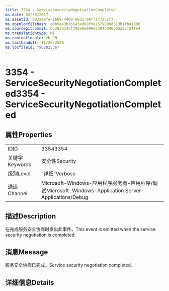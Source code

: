 ```yaml
---
title: 3354 - ServiceSecurityNegotiationCompleted
ms.date: 03/30/2017
ms.assetid: 093aeefe-1609-4409-b6d2-00f71772bcf7
ms.openlocfilehash: a0b5e43b765434d88f9a2579800d313b1fba1096
ms.sourcegitcommit: bc293b14af795e0e999e3304dd40c0222cf2ffe4
ms.translationtype: MT
ms.contentlocale: zh-CN
ms.lasthandoff: 11/26/2020
ms.locfileid: "96282556"
---
```

# <a name="3354---servicesecuritynegotiationcompleted"></a><span data-ttu-id="56c56-102">3354 - ServiceSecurityNegotiationCompleted</span><span class="sxs-lookup"><span data-stu-id="56c56-102">3354 - ServiceSecurityNegotiationCompleted</span></span>

## <a name="properties"></a><span data-ttu-id="56c56-103">属性</span><span class="sxs-lookup"><span data-stu-id="56c56-103">Properties</span></span>  
  
|||  
|-|-|  
|<span data-ttu-id="56c56-104">ID</span><span class="sxs-lookup"><span data-stu-id="56c56-104">ID</span></span>|<span data-ttu-id="56c56-105">3354</span><span class="sxs-lookup"><span data-stu-id="56c56-105">3354</span></span>|  
|<span data-ttu-id="56c56-106">关键字</span><span class="sxs-lookup"><span data-stu-id="56c56-106">Keywords</span></span>|<span data-ttu-id="56c56-107">安全性</span><span class="sxs-lookup"><span data-stu-id="56c56-107">Security</span></span>|  
|<span data-ttu-id="56c56-108">级别</span><span class="sxs-lookup"><span data-stu-id="56c56-108">Level</span></span>|<span data-ttu-id="56c56-109">“详细”</span><span class="sxs-lookup"><span data-stu-id="56c56-109">Verbose</span></span>|  
|<span data-ttu-id="56c56-110">通道</span><span class="sxs-lookup"><span data-stu-id="56c56-110">Channel</span></span>|<span data-ttu-id="56c56-111">Microsoft-Windows-应用程序服务器-应用程序/调试</span><span class="sxs-lookup"><span data-stu-id="56c56-111">Microsoft-Windows-Application Server-Applications/Debug</span></span>|  
  
## <a name="description"></a><span data-ttu-id="56c56-112">描述</span><span class="sxs-lookup"><span data-stu-id="56c56-112">Description</span></span>  

 <span data-ttu-id="56c56-113">在完成服务安全协商时发出此事件。</span><span class="sxs-lookup"><span data-stu-id="56c56-113">This event is emitted when the service security negotiation is completed.</span></span>  
  
## <a name="message"></a><span data-ttu-id="56c56-114">消息</span><span class="sxs-lookup"><span data-stu-id="56c56-114">Message</span></span>  

 <span data-ttu-id="56c56-115">服务安全协商已完成。</span><span class="sxs-lookup"><span data-stu-id="56c56-115">Service security negotiation completed.</span></span>  
  
## <a name="details"></a><span data-ttu-id="56c56-116">详细信息</span><span class="sxs-lookup"><span data-stu-id="56c56-116">Details</span></span>
